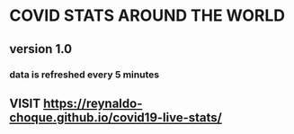 # COVID STATS AROUND THE WORLD

## version 1.0
### data is refreshed every 5 minutes

## VISIT https://reynaldo-choque.github.io/covid19-live-stats/   
